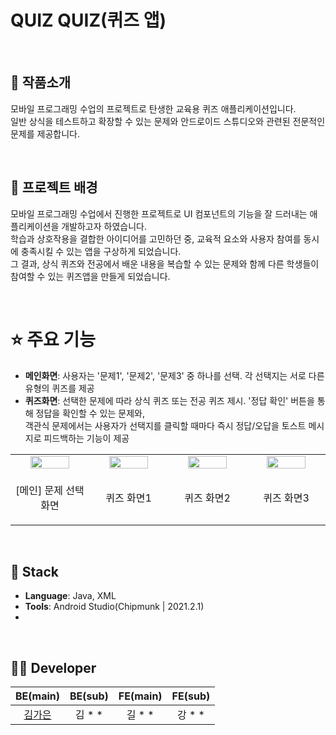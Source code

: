 # QUIZ QUIZ(퀴즈 앱)
<br/>

## 📝 작품소개
모바일 프로그래밍 수업의 프로젝트로 탄생한 교육용 퀴즈 애플리케이션입니다. <br>
일반 상식을 테스트하고 확장할 수 있는 문제와 안드로이드 스튜디오와 관련된 전문적인 문제를 제공합니다.

<br>

## 🌁 프로젝트 배경
모바일 프로그래밍 수업에서 진행한 프로젝트로 UI 컴포넌트의 기능을 잘 드러내는 애플리케이션을 개발하고자 하였습니다. <br>
학습과 상호작용을 결합한 아이디어를 고민하던 중, 교육적 요소와 사용자 참여를 동시에 충족시킬 수 있는 앱을 구상하게 되었습니다. <br>
그 결과, 상식 퀴즈와 전공에서 배운 내용을 복습할 수 있는 문제와 함께 다른 학생들이 참여할 수 있는 퀴즈앱을 만들게 되었습니다.

<br>


# ⭐ 주요 기능

- **메인화면**: 사용자는 '문제1', '문제2', '문제3' 중 하나를 선택. 각 선택지는 서로 다른 유형의 퀴즈를 제공
- **퀴즈화면**: 선택한 문제에 따라 상식 퀴즈 또는 전공 퀴즈 제시. '정답 확인' 버튼을 통해 정답을 확인할 수 있는 문제와, <br>
객관식 문제에서는 사용자가 선택지를 클릭할 때마다 즉시 정답/오답을 토스트 메시지로 피드백하는 기능이 제공

<table>
  <tr>
    <td align="center" width="25%">
      <img src="https://github.com/user-attachments/assets/5bc05925-fc2f-4dfa-a5ca-8cb5313ea83a" width="75%" />
    </td>
    <td align="center" width="25%">
      <img src="https://github.com/user-attachments/assets/b67becf3-54c0-4256-b608-076c2a6fb6d6" width="75%" />
    </td>
    <td align="center" width="25%">
      <img src="https://github.com/user-attachments/assets/41179939-fe88-4deb-883c-d59d9dcafd6f" width="75%" />
    </td>
    <td align="center" width="25%">
      <img src="https://github.com/user-attachments/assets/8ce10800-76a2-4c7e-9de6-3343d8128cc0" width="75%" />
    </td>
  </tr>
  <tr>
    <td align="center" style="border: none;">
      <p align="center">[메인] 문제 선택 화면</p>
    </td>
    <td align="center" style="border: none;">
      <p align="center">퀴즈 화면1</p>
    </td>
    <td align="center" style="border: none;">
      <p align="center">퀴즈 화면2</p>
    </td>
    <td align="center" style="border: none;">
      <p align="center">퀴즈 화면3</p>
    </td>
  </tr>
</table>
<br/>


## 🔧 Stack
- **Language**: Java, XML  
- **Tools**: Android Studio(Chipmunk | 2021.2.1)
- 
<br/>

## 🙋‍♂️ Developer

| BE(main) | BE(sub) | FE(main) | FE(sub)  |
| :--------: | :--------: | :--------: |  :--------: |  
| [김가은](https://github.com/gaeunamy) | 김 * * | 길 * * | 강 * * |
